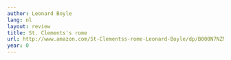 ```yaml
---
author: Leonard Boyle
lang: nl
layout: review
title: St. Clements's rome
url: http://www.amazon.com/St-Clementss-rome-Leonard-Boyle/dp/B000N7NZM0?SubscriptionId=0VMG0VFGBMRWVRA58R02&tag=ldvd-20&linkCode=xm2&camp=2025&creative=165953&creativeASIN=B000N7NZM0
year: 0
---
```


